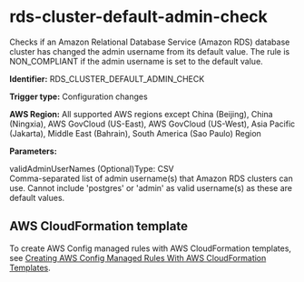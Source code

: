 # rds\-cluster\-default\-admin\-check<a name="rds-cluster-default-admin-check"></a>

Checks if an Amazon Relational Database Service \(Amazon RDS\) database cluster has changed the admin username from its default value\. The rule is NON\_COMPLIANT if the admin username is set to the default value\. 

**Identifier:** RDS\_CLUSTER\_DEFAULT\_ADMIN\_CHECK

**Trigger type:** Configuration changes

**AWS Region:** All supported AWS regions except China \(Beijing\), China \(Ningxia\), AWS GovCloud \(US\-East\), AWS GovCloud \(US\-West\), Asia Pacific \(Jakarta\), Middle East \(Bahrain\), South America \(Sao Paulo\) Region

**Parameters:**

validAdminUserNames \(Optional\)Type: CSV  
Comma\-separated list of admin username\(s\) that Amazon RDS clusters can use\. Cannot include 'postgres' or 'admin' as valid username\(s\) as these are default values\.

## AWS CloudFormation template<a name="w79aac11c32c17b9d409c15"></a>

To create AWS Config managed rules with AWS CloudFormation templates, see [Creating AWS Config Managed Rules With AWS CloudFormation Templates](aws-config-managed-rules-cloudformation-templates.md)\.